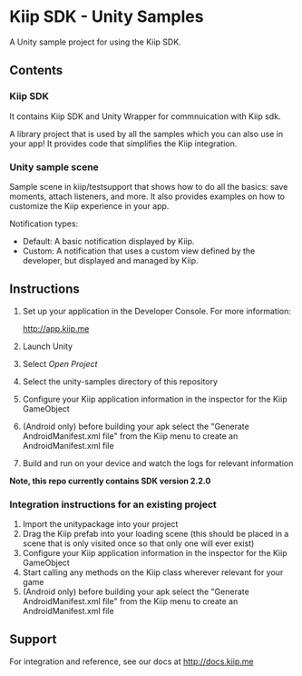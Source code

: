 # Kiip SDK - Unity Samples

A Unity sample project for using the Kiip SDK.


## Contents

### Kiip SDK

It contains Kiip SDK and Unity Wrapper for commnuication with Kiip sdk. 

A library project that is used by all the samples which you can also use in your app! It provides code that simplifies the Kiip integration.


### Unity sample scene

Sample scene in kiip/testsupport that shows how to do all the basics: save moments, attach listeners, and more.
It also provides examples on how to customize the Kiip experience in your app.

Notification types:
* Default: A basic notification displayed by Kiip.
* Custom: A notification that uses a custom view defined by the developer, but displayed and managed by Kiip.


## Instructions

1. Set up your application in the Developer Console. For more information:

    http://app.kiip.me
1. Launch Unity
1. Select *Open Project*
1. Select the unity-samples directory of this repository
1. Configure your Kiip application information in the inspector for the Kiip GameObject
1. (Android only) before building your apk select the "Generate AndroidManifest.xml file" from the Kiip menu to create an AndroidManifest.xml file
1. Build and run on your device and watch the logs for relevant information

**Note, this repo currently contains SDK version 2.2.0**


### Integration instructions for an existing project

1. Import the unitypackage into your project
1. Drag the Kiip prefab into your loading scene (this should be placed in a scene that is only visited once so that only one will ever exist)
1. Configure your Kiip application information in the inspector for the Kiip GameObject
1. Start calling any methods on the Kiip class wherever relevant for your game
1. (Android only) before building your apk select the "Generate AndroidManifest.xml file" from the Kiip menu to create an AndroidManifest.xml file


## Support

For integration and reference, see our docs at http://docs.kiip.me